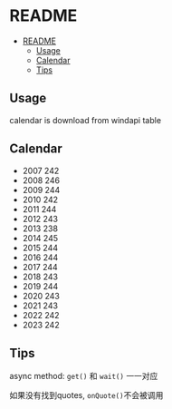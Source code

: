 # README

- [README](#readme)
  - [Usage](#usage)
  - [Calendar](#calendar)
  - [Tips](#tips)

## Usage

calendar is download from windapi table

## Calendar

- 2007 242
- 2008 246
- 2009 244
- 2010 242
- 2011 244
- 2012 243
- 2013 238
- 2014 245
- 2015 244
- 2016 244
- 2017 244
- 2018 243
- 2019 244
- 2020 243
- 2021 243
- 2022 242
- 2023 242

## Tips

async method: `get()` 和 `wait()` 一一对应

如果没有找到quotes, `onQuote()`不会被调用